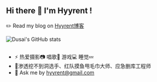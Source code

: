 ## Hi there 👋 I'm Hyyrent !

✏️ Read my blog on [Hyyrent博客](https://pizz33.github.io/) 

![Dusai's GitHub stats](https://github-readme-stats.vercel.app/api?username=Pizz33&show_icons=true&theme=radical)

##  
- ⚡ 热爱摄影📷 唱歌🎤 游戏💻 睡觉💤 
- 🌱渗透挖不到洞选手、红队摸鱼甩毛巾大师、应急删库工程师
- 💬 Ask me by hyyrent@gmail.com
